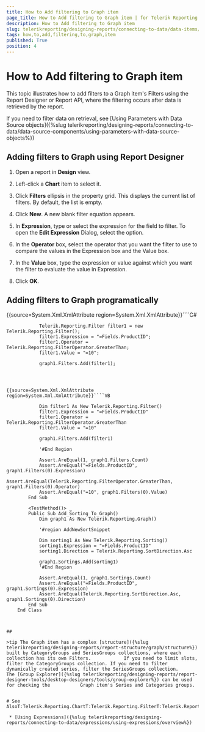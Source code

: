 ```yaml
---
title: How to Add filtering to Graph item
page_title: How to Add filtering to Graph item | for Telerik Reporting Documentation
description: How to Add filtering to Graph item
slug: telerikreporting/designing-reports/connecting-to-data/data-items/filtering-data/how-to-add-filtering-to-graph-item
tags: how,to,add,filtering,to,graph,item
published: True
position: 4
---
```


# How to Add filtering to Graph item



This topic illustrates how to add filters to a Graph item's Filters using the Report Designer or Report API,
        where the filtering occurs after data is retrieved by the report.
      

If you need to filter data on retrieval, see [Using Parameters with Data Source objects]({%slug telerikreporting/designing-reports/connecting-to-data/data-source-components/using-parameters-with-data-source-objects%})

## Adding filters to Graph using Report Designer

1. Open a report in __Design__ view.
            

1. Left-click a __Chart__ item to select it.
            

1. Click __Filters__ ellipsis in the property grid. This displays the current list of filters. By default, the list is empty.
            

1. Click __New__. A new blank filter equation appears.
            

1. In __Expression__, type or select the expression for the field to filter. To open the __Edit Expression__ Dialog, select the <Expression> option.
            

1. In the __Operator__ box, select the operator that you want the filter to use to compare the values in the Expression box and the Value box.
            

1. In the __Value__ box, type the expression or value against which you want the filter to evaluate the value in Expression.
            

1. Click __OK__.
            

## Adding filters to Graph programatically

{{source=System.Xml.XmlAttribute region=System.Xml.XmlAttribute}}````C#
	
	            Telerik.Reporting.Filter filter1 = new Telerik.Reporting.Filter();
	            filter1.Expression = "=Fields.ProductID";
	            filter1.Operator = Telerik.Reporting.FilterOperator.GreaterThan;
	            filter1.Value = "=10";
	
	            graph1.Filters.Add(filter1);
	
````



{{source=System.Xml.XmlAttribute region=System.Xml.XmlAttribute}}````VB
	
	        Dim filter1 As New Telerik.Reporting.Filter()
	        filter1.Expression = "=Fields.ProductID"
	        filter1.Operator = Telerik.Reporting.FilterOperator.GreaterThan
	        filter1.Value = "=10"
	
	        graph1.Filters.Add(filter1)
	
	        '#End Region
	
	        Assert.AreEqual(1, graph1.Filters.Count)
	        Assert.AreEqual("=Fields.ProductID", graph1.Filters(0).Expression)
	        Assert.AreEqual(Telerik.Reporting.FilterOperator.GreaterThan, graph1.Filters(0).Operator)
	        Assert.AreEqual("=10", graph1.Filters(0).Value)
	    End Sub
	
	    <TestMethod()> _
	    Public Sub Add_Sorting_To_Graph()
	        Dim graph1 As New Telerik.Reporting.Graph()
	
	        '#region AddNewSortSnippet
	
	        Dim sorting1 As New Telerik.Reporting.Sorting()
	        sorting1.Expression = "=Fields.ProductID"
	        sorting1.Direction = Telerik.Reporting.SortDirection.Asc
	
	        graph1.Sortings.Add(sorting1)
	        '#End Region
	
	        Assert.AreEqual(1, graph1.Sortings.Count)
	        Assert.AreEqual("=Fields.ProductID", graph1.Sortings(0).Expression)
	        Assert.AreEqual(Telerik.Reporting.SortDirection.Asc, graph1.Sortings(0).Direction)
	    End Sub
	End Class



## 

>tip The Graph item has a complex [structure]({%slug telerikreporting/designing-reports/report-structure/graph/structure%}) built by CategoryGroups and SeriesGroups collections, where each collection has its own Filters.            If you need to limit slots, filter the CategoryGroups collection. If you need to filter dynamically created series, filter the SeriesGroups collection.          The [Group Explorer]({%slug telerikreporting/designing-reports/report-designer-tools/desktop-designers/tools/group-explorer%}) can be used for checking the           Graph item's Series and Categories groups.          


# See AlsoT:Telerik.Reporting.ChartT:Telerik.Reporting.FilterT:Telerik.Reporting.FilterCollection

 * [Using Expressions]({%slug telerikreporting/designing-reports/connecting-to-data/expressions/using-expressions/overview%})
